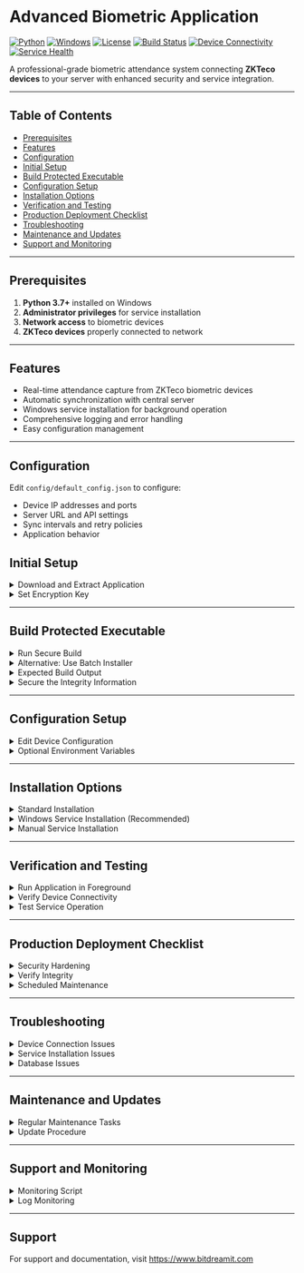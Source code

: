 # Advanced Biometric Application

[![Python](https://img.shields.io/badge/Python-3.7%2B-blue)](https://www.python.org/)
[![Windows](https://img.shields.io/badge/OS-Windows-lightgrey)]()
[![License](https://img.shields.io/badge/License-Proprietary-red)]()
[![Build Status](https://img.shields.io/badge/Build-Passing-brightgreen)]()
[![Device Connectivity](https://img.shields.io/badge/Device-Connected-green)]()
[![Service Health](https://img.shields.io/badge/Service-Running-green)]()

A professional-grade biometric attendance system connecting **ZKTeco devices** to your server with enhanced security and service integration.

---

## Table of Contents

- [Prerequisites](#prerequisites)
- [Features](#features)
- [Configuration](#configuration)
- [Initial Setup](#initial-setup)
- [Build Protected Executable](#build-protected-executable)
- [Configuration Setup](#configuration-setup)
- [Installation Options](#installation-options)
- [Verification and Testing](#verification-and-testing)
- [Production Deployment Checklist](#production-deployment-checklist)
- [Troubleshooting](#troubleshooting)
- [Maintenance and Updates](#maintenance-and-updates)
- [Support and Monitoring](#support-and-monitoring)

---

## Prerequisites

1. **Python 3.7+** installed on Windows
2. **Administrator privileges** for service installation
3. **Network access** to biometric devices
4. **ZKTeco devices** properly connected to network

---

## Features

- Real-time attendance capture from ZKTeco biometric devices
- Automatic synchronization with central server
- Windows service installation for background operation
- Comprehensive logging and error handling
- Easy configuration management

---

## Configuration

Edit `config/default_config.json` to configure:
- Device IP addresses and ports
- Server URL and API settings
- Sync intervals and retry policies
- Application behavior

## Initial Setup

<details>
<summary>Download and Extract Application</summary>

```bash
mkdir C:\AdvancedBiometric
cd C:\AdvancedBiometric
````

</details>

<details>
<summary>Set Encryption Key</summary>

```cmd
set APP_ENCRYPTION_KEY=YourSecurePassword123!
```

*Must be at least 16 characters.*

</details>

---

## Build Protected Executable

<details>
<summary>Run Secure Build</summary>

```cmd
python build_protected.py
```

</details>

<details>
<summary>Alternative: Use Batch Installer</summary>

```cmd
install_protected.bat
```

</details>

<details>
<summary>Expected Build Output</summary>

```
BUILD COMPLETED SUCCESSFULLY!
Executable: dist/AdvancedBiometricApplication.exe
Integrity Hash: a1b2c3d4e5f6...
```

</details>

<details>
<summary>Secure the Integrity Information</summary>

```cmd
echo a1b2c3d4e5f6... > C:\secure\app_hash.txt
icacls C:\secure\app_hash.txt /inheritance:r /grant:r Administrators:(F)
```

</details>

---

## Configuration Setup

<details>
<summary>Edit Device Configuration</summary>

`config/default_config.json`:

```json
{
  "devices": [
    {"ip": "192.168.1.201", "port": 4370, "serial_number": "ZKDevice12345", "name": "Main Entrance Device", "enabled": true}
  ],
  "server": {"url": "https://your-school-server.com/api/", "api_key": "your_actual_api_key_here", "sync_enabled": true},
  "sync": {"interval_seconds": 300, "retry_attempts": 3}
}
```

</details>

<details>
<summary>Optional Environment Variables</summary>

```cmd
set BIOMETRIC_SERVER_URL=https://your-school-server.com/api/
set BIOMETRIC_API_KEY=your_actual_api_key_here
```

</details>

---

## Installation Options

<details>
<summary>Standard Installation</summary>

```cmd
install.bat
```

</details>

<details>
<summary>Windows Service Installation (Recommended)</summary>

```cmd
scripts\install_service.bat
```

</details>

<details>
<summary>Manual Service Installation</summary>

```cmd
cd C:\AdvancedBiometric
python src\main.py --install-service
sc query AdvancedBiometric
```

</details>

---

## Verification and Testing

<details>
<summary>Run Application in Foreground</summary>

```cmd
scripts\run_app.bat
```

</details>

<details>
<summary>Verify Device Connectivity</summary>

```cmd
python -c "
from src.biometric.zk_device import ZKDevice
device = ZKDevice('192.168.1.201', 4370)
if device.connect(): print('Device connected successfully')
else: print('Connection failed')
"
```

</details>

<details>
<summary>Test Service Operation</summary>

```cmd
sc start AdvancedBiometric
sc query AdvancedBiometric
type logs\app.log
```

</details>

---

## Production Deployment Checklist

<details>
<summary>Security Hardening</summary>

```cmd
icacls C:\AdvancedBiometric /inheritance:r /grant:r Administrators:(F) /grant:r SYSTEM:(F) /grant:r Users:(RX)
attrib +R config\default_config.json
```

</details>

<details>
<summary>Verify Integrity</summary>

```cmd
python -c "
from src.utils.windows_utils import WindowsStartupManager
import os

expected_hash = os.environ.get('APP_EXPECTED_HASH')
if WindowsStartupManager.verify_executable_integrity('dist/AdvancedBiometricApplication.exe', expected_hash):
    print('Integrity verification PASSED')
else:
    print('Integrity verification FAILED')
"
```

</details>

<details>
<summary>Scheduled Maintenance</summary>

```cmd
schtasks /create /tn "BiometricAppLogCleanup" /tr "C:\AdvancedBiometric\scripts\cleanup_logs.bat" /sc daily /st 23:00
```

</details>

---

## Troubleshooting

<details>
<summary>Device Connection Issues</summary>

```cmd
ping 192.168.1.201
telnet 192.168.1.201 4370
netsh advfirewall firewall show rule name=all | findstr "4370"
```

</details>

<details>
<summary>Service Installation Issues</summary>

```cmd
python --version
net session >nul 2>&1 && echo Administrator || echo Not administrator
python src\main.py --install-service --debug
```

</details>

<details>
<summary>Database Issues</summary>

```cmd
icacls data\att.db
python -c "
import sqlite3
conn = sqlite3.connect('data/att.db')
print('Database integrity check:', conn.execute('PRAGMA integrity_check').fetchone())
conn.close()
"
```

</details>

---

## Maintenance and Updates

<details>
<summary>Regular Maintenance Tasks</summary>

```cmd
# Backup database
xcopy data\att.db backup\att.db_%DATE% /Y

# Rotate logs
python -c "
from logging.handlers import RotatingFileHandler
handler = RotatingFileHandler('logs/app.log', maxBytes=10*1024*1024, backupCount=5)
handler.doRollover()
"

# Check service health
sc query AdvancedBiometric | findstr "STATE"
```

</details>

<details>
<summary>Update Procedure</summary>

```cmd
sc stop AdvancedBiometric
xcopy C:\AdvancedBiometric C:\AdvancedBiometric_backup_%DATE% /E /I
xcopy \\server\new_version\* C:\AdvancedBiometric /E /Y
set APP_EXPECTED_HASH=new_hash_value_here
sc start AdvancedBiometric
```

</details>

---

## Support and Monitoring

<details>
<summary>Monitoring Script</summary>

```cmd
@echo off
python -c "
import requests
import socket
try: print('All systems operational')
except Exception as e: print('Error:', e)
"
```

</details>

<details>
<summary>Log Monitoring</summary>

```cmd
powershell "Get-Content logs\app.log -Wait -Tail 50"
```

</details>

---


## Support

For support and documentation, visit https://www.bitdreamit.com